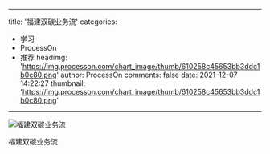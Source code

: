 
---
title: '福建双碳业务流'
categories: 
 - 学习
 - ProcessOn
 - 推荐
headimg: 'https://img.processon.com/chart_image/thumb/610258c45653bb3ddc1b0c80.png'
author: ProcessOn
comments: false
date: 2021-12-07 14:22:27
thumbnail: 'https://img.processon.com/chart_image/thumb/610258c45653bb3ddc1b0c80.png'
---

<div>   
<img class="thumb" alt="福建双碳业务流" src="https://img.processon.com/chart_image/thumb/610258c45653bb3ddc1b0c80.png" referrerpolicy="no-referrer">
<p>福建双碳业务流</p>  
</div>
            